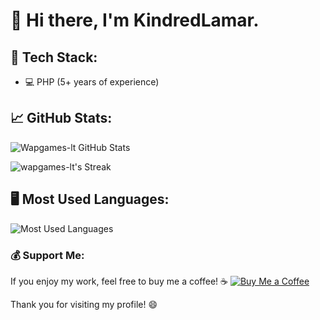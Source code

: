 # 👋 Hi there, I'm KindredLamar.

## 🚀 Tech Stack:
- 💻 PHP (5+ years of experience)

## 📈 GitHub Stats:
![Wapgames-lt GitHub Stats](https://github-readme-stats.vercel.app/api?username=wapgames-lt&show_icons=true&hide_title=true&count_private=true&hide=prs&hide_border=true&bg_color=0d1117&text_color=c9d1d9&icon_color=58a6ff)


![wapgames-lt's Streak](https://github-readme-streak-stats.herokuapp.com/?user=wapgames-lt&theme=vue-dark&hide_border=true)


## 🖥️ Most Used Languages:
![Most Used Languages](https://github-readme-stats.vercel.app/api/top-langs/?username=wapgames-lt&layout=compact&bg_color=0d1117&text_color=c9d1d9&icon_color=58a6ff&hide_border=true)

### 💰 Support Me:
If you enjoy my work, feel free to buy me a coffee! ☕️
[![Buy Me a Coffee](https://img.shields.io/badge/Buy%20Me%20A%20Coffee-ff813f?style=social&logo=buymeacoffee)](https://buymeacoffee.com/wapgameslt)


Thank you for visiting my profile! 😄
